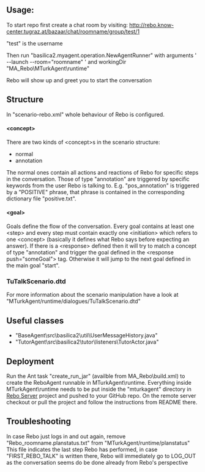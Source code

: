 ## Usage:

To start repo first create a chat room by visiting: http://rebo.know-center.tugraz.at/bazaar/chat/roomname/group/test/1
 
"test" is the username

Then run "basilica2.myagent.operation.NewAgentRunner" with arguments ' --launch --room="roomname" ' and workingDir 
"MA_Rebo\MTurkAgent\runtime"

Rebo will show up and greet you to start the conversation

## Structure

In "scenario-rebo.xml" whole behaviour of Rebo is configured.

#### \<concept>
There are two kinds of \<concept>s in the scenario structure: 
* normal 
* annotation

The normal ones contain all actions and reactions of Rebo for specific steps in the conversation.
Those of type "annotation" are triggered by specific keywords from the user Rebo is talking to. 
E.g. "pos_annotation" is triggered by a "POSITIVE" phrase, that phrase is contained in the corresponding dictionary file
"positive.txt". 

#### \<goal>
Goals define the flow of the conversation. Every goal contains at least one \<step> and every step must contain 
exactly one \<initiation> which refers to one \<concept> (basically it defines what Rebo says before 
expecting an answer).
If there is a \<response> defined then it will try to match a concept of type "annotation" and trigger the goal defined
in the \<response push="someGoal"> tag. Otherwise it will jump to the next goal defined in the main goal "start".

### TuTalkScenario.dtd
For more information about the scenario manipulation have a look at "MTurkAgent/runtime/dialogues/TuTalkScenario.dtd"

## Useful classes

* "BaseAgent\src\basilica2\util\UserMessageHistory.java"
* "TutorAgent\src\basilica2\tutor\listeners\TutorActor.java"

## Deployment

Run the Ant task "create_run_jar" (availble from MA_Rebo\build.xml) to create the ReboAgent runnable in 
MTurkAgent\runtime.
Everything inside MTurkAgent\runtime needs to be put inside the "mturkagent" directory in 
[Rebo Server](https://github.com/Amelus/Rebo_Server) project and pushed to your GitHub repo.
On the remote server checkout or pull the project and follow the instructions from README there. 

## Troubleshooting

In case Rebo just logs in and out again, remove "Rebo_roomname.planstatus.txt" from "MTurkAgent/runtime/planstatus"
This file indicates the last step Rebo has performed, in case "FIRST_REBO_TALK" is written there, 
Rebo will immediately go to LOG_OUT as the conversation seems do be done already from Rebo's perspective